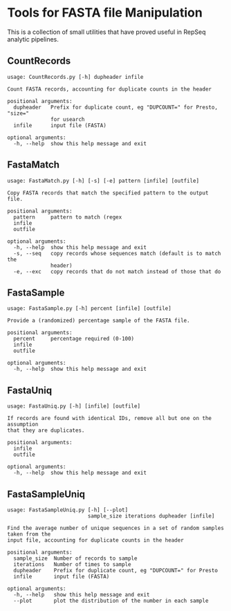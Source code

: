 # Tools for FASTA file Manipulation

This is a collection of small utilities that have proved useful in RepSeq analytic pipelines.

## CountRecords


    usage: CountRecords.py [-h] dupheader infile

    Count FASTA records, accounting for duplicate counts in the header

    positional arguments:
      dupheader   Prefix for duplicate count, eg "DUPCOUNT=" for Presto, "size="
                  for usearch
      infile      input file (FASTA)

    optional arguments:
      -h, --help  show this help message and exit

## FastaMatch


    usage: FastaMatch.py [-h] [-s] [-e] pattern [infile] [outfile]

    Copy FASTA records that match the specified pattern to the output file.

    positional arguments:
      pattern     pattern to match (regex
      infile
      outfile

    optional arguments:
      -h, --help  show this help message and exit
      -s, --seq   copy records whose sequences match (default is to match the
                  header)
      -e, --exc   copy records that do not match instead of those that do

## FastaSample

    usage: FastaSample.py [-h] percent [infile] [outfile]

    Provide a (randomized) percentage sample of the FASTA file.

    positional arguments:
      percent     percentage required (0-100)
      infile
      outfile

    optional arguments:
      -h, --help  show this help message and exit

## FastaUniq

    usage: FastaUniq.py [-h] [infile] [outfile]

    If records are found with identical IDs, remove all but one on the assumption
    that they are duplicates.

    positional arguments:
      infile
      outfile

    optional arguments:
      -h, --help  show this help message and exit

## FastaSampleUniq

    usage: FastaSampleUniq.py [-h] [--plot]
                              sample_size iterations dupheader [infile]

    Find the average number of unique sequences in a set of random samples taken from the
    input file, accounting for duplicate counts in the header

    positional arguments:
      sample_size  Number of records to sample
      iterations   Number of times to sample
      dupheader    Prefix for duplicate count, eg "DUPCOUNT=" for Presto
      infile       input file (FASTA)

    optional arguments:
      -h, --help   show this help message and exit
      --plot       plot the distribution of the number in each sample



